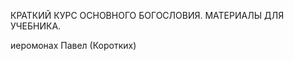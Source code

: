 


















КРАТКИЙ КУРС ОСНОВНОГО БОГОСЛОВИЯ. МАТЕРИАЛЫ ДЛЯ УЧЕБНИКА.













иеромонах Павел (Коротких)











